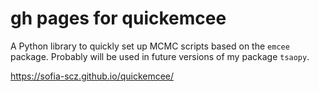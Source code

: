 # gh pages for quickemcee

A Python library to quickly set up MCMC scripts based on the `emcee` package. Probably will be used in future versions of my package `tsaopy`.

https://sofia-scz.github.io/quickemcee/
